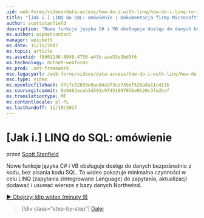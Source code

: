 ```yaml
---
uid: web-forms/videos/data-access/how-do-i-with-linq/how-do-i-linq-to-sql-overview
title: "[Jak i.] LINQ do SQL: omówienie | Dokumentacja firmy Microsoft"
author: scottstanfield
description: "Nowe funkcje języka C# i VB obsługuje dostęp do danych bezpośrednio z kodu, bez pisania kodu SQL. To wideo pokazuje, minimalna czynności w celu LINQ (język wewnętrznej."
ms.author: aspnetcontent
manager: wpickett
ms.date: 11/15/2007
ms.topic: article
ms.assetid: f8d01146-8048-4750-a43b-aae53e3bd5f6
ms.technology: dotnet-webforms
ms.prod: .net-framework
msc.legacyurl: /web-forms/videos/data-access/how-do-i-with-linq/how-do-i-linq-to-sql-overview
msc.type: video
ms.openlocfilehash: 97cfc52659e9aed4a973ce739ef528a8a11c413b
ms.sourcegitcommit: 9a9483aceb34591c97451997036a9120c3fe2baf
ms.translationtype: MT
ms.contentlocale: pl-PL
ms.lasthandoff: 11/10/2017
---
```

<a name="how-do-i-linq-to-sql-overview"></a>[Jak i.] LINQ do SQL: omówienie
====================
przez [Scott Stanfield](https://github.com/scottstanfield)

Nowe funkcje języka C# i VB obsługuje dostęp do danych bezpośrednio z kodu, bez pisania kodu SQL. To wideo pokazuje minimalna czynności w celu LINQ (zapytania zintegrowane Language) do zapytania, aktualizacji dodawać i usuwać wiersze z bazy danych Northwind.

[&#9654; Obejrzyj klip wideo (minuty 9)](https://channel9.msdn.com/Blogs/ASP-NET-Site-Videos/how-do-i-linq-to-sql-overview)

>[!div class="step-by-step"]
[Dalej](how-do-i-linq-to-sql-data-model.md)
